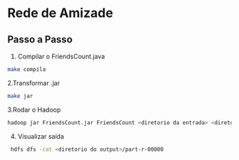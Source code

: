# Rede de Amizade

## Passo a Passo

1. Compilar o FriendsCount.java

```bash
make compila
```

2.Transformar .jar

```bash
make jar
```

3.Rodar o Hadoop

```bash
hadoop jar FriendsCount.jar FriendsCount <diretorio da entrada> <diretorio do output>
```

4. Visualizar saída

```bash
 hdfs dfs -cat <diretorio do output>/part-r-00000
```